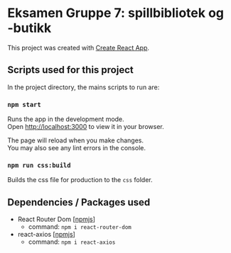 # Eksamen Gruppe 7: spillbibliotek og -butikk

This project was created with [Create React App](https://github.com/facebook/create-react-app).

## Scripts used for this project

In the project directory, the mains scripts to run are:

### `npm start`

Runs the app in the development mode.\
Open [http://localhost:3000](http://localhost:3000) to view it in your browser.

The page will reload when you make changes.\
You may also see any lint errors in the console.

### `npm run css:build`

Builds the css file for production to the `css` folder.

## Dependencies / Packages used

- React Router Dom [[npmjs](https://www.npmjs.com/package/react-router-dom)]
  - command: `npm i react-router-dom`
- react-axios [[npmjs](https://www.npmjs.com/package/react-axios)]
  - command: `npm i react-axios`